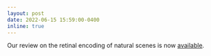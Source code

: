 ```yaml
---
layout: post
date: 2022-06-15 15:59:00-0400
inline: true
---
```


Our review on the retinal encoding of natural scenes is now [available](https://www.annualreviews.org/doi/abs/10.1146/annurev-vision-100820-114239).

